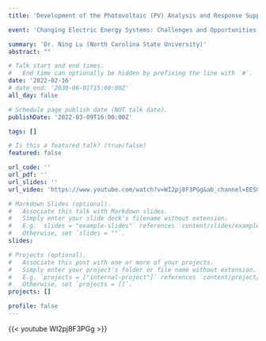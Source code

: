 ```yaml
---
title: 'Development of the Photovoltaic (PV) Analysis and Response Support (PARS) platform'

event: 'Changing Electric Energy Systems: Challenges and Opportunities'

summary: 'Dr. Ning Lu (North Carolina State University)'
abstract: ""

# Talk start and end times.
#   End time can optionally be hidden by prefixing the line with `#`.
date: '2022-02-16'
# date_end: '2030-06-01T15:00:00Z'
all_day: false

# Schedule page publish date (NOT talk date).
publishDate: '2022-03-09T16:00:00Z'

tags: []

# Is this a featured talk? (true/false)
featured: false

url_code: ''
url_pdf: ''
url_slides: ''
url_video: 'https://www.youtube.com/watch?v=WI2pj8F3PGg&ab_channel=EESGatMIT'

# Markdown Slides (optional).
#   Associate this talk with Markdown slides.
#   Simply enter your slide deck's filename without extension.
#   E.g. `slides = "example-slides"` references `content/slides/example-slides.md`.
#   Otherwise, set `slides = ""`.
slides:

# Projects (optional).
#   Associate this post with one or more of your projects.
#   Simply enter your project's folder or file name without extension.
#   E.g. `projects = ["internal-project"]` references `content/project/deep-learning/index.md`.
#   Otherwise, set `projects = []`.
projects: []

profile: false
---
```


{{< youtube WI2pj8F3PGg >}}

<br>
